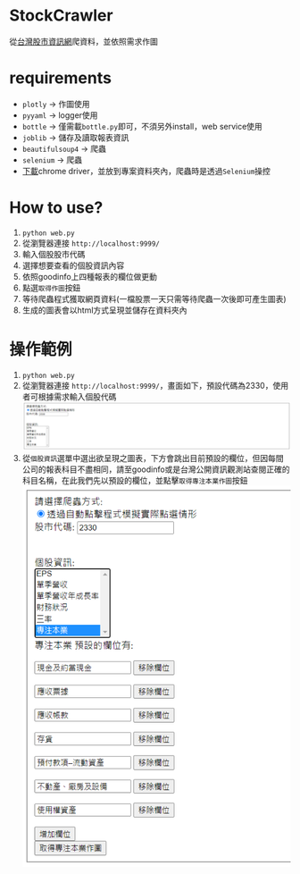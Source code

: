 # StockCrawler
從[台灣股市資訊網](https://goodinfo.tw/StockInfo/index.asp)爬資料，並依照需求作圖

# requirements
+ `plotly` -> 作圖使用
+ `pyyaml` -> logger使用
+ `bottle` -> 僅需載`bottle.py`即可，不須另外install，web service使用
+ `joblib` -> 儲存及讀取報表資訊
+ `beautifulsoup4` -> 爬蟲
+ `selenium` -> 爬蟲
+ [下載](https://chromedriver.chromium.org/downloads)chrome driver，並放到專案資料夾內，爬蟲時是透過`Selenium`操控

# How to use?
1. `python web.py`
2. 從瀏覽器連接 `http://localhost:9999/`
3. 輸入個股股市代碼
4. 選擇想要查看的個股資訊內容
5. 依照goodinfo上四種報表的欄位做更動
6. 點選`取得作圖`按鈕
7. 等待爬蟲程式獲取網頁資料(一檔股票一天只需等待爬蟲一次後即可產生圖表)
8. 生成的圖表會以html方式呈現並儲存在資料夾內

# 操作範例
1. `python web.py`
2. 從瀏覽器連接 `http://localhost:9999/`，畫面如下，預設代碼為2330，使用者可根據需求輸入個股代碼
![操作者介面](https://github.com/Huang-Jim/StockCrawler/blob/main/fid_source/init_screen.png)
3. 從`個股資訊`選單中選出欲呈現之圖表，下方會跳出目前預設的欄位，但因每間公司的報表科目不盡相同，請至goodinfo或是台灣公開資訊觀測站查閱正確的科目名稱，在此我們先以預設的欄位，並點擊`取得專注本業作圖`按鈕
![操作者介面](https://github.com/Huang-Jim/StockCrawler/blob/main/fid_source/example_%E5%B0%88%E6%B3%A8%E6%9C%AC%E6%A5%AD_1.png)
